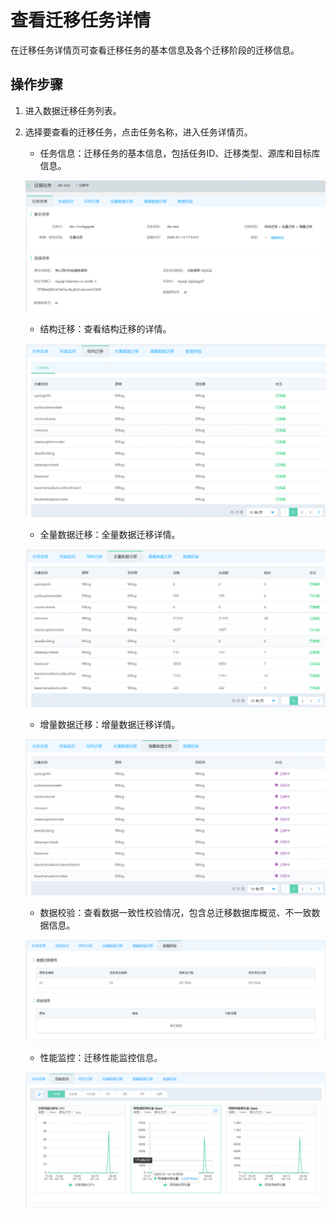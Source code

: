 # 查看迁移任务详情

在迁移任务详情页可查看迁移任务的基本信息及各个迁移阶段的迁移信息。  



## 操作步骤

1. 进入数据迁移任务列表。  

2. 选择要查看的迁移任务，点击任务名称，进入任务详情页。  

   - 任务信息：迁移任务的基本信息，包括任务ID、迁移类型、源库和目标库信息。

   ![image-20200113180223366](../../../../image/Data-Transmission-Service/dts-016.png)

   - 结构迁移：查看结构迁移的详情。

   ![image-20200113180223366](../../../../image/Data-Transmission-Service/dts-017.png)
   
   - 全量数据迁移：全量数据迁移详情。
   
   ![image-20200113180223366](../../../../image/Data-Transmission-Service/dts-018.png)
   
   - 增量数据迁移：增量数据迁移详情。

   ![image-20200113180223366](../../../../image/Data-Transmission-Service/dts-019.png)
   
   - 数据校验：查看数据一致性校验情况，包含总迁移数据库概览、不一致数据信息。

   ![image-20200113180223366](../../../../image/Data-Transmission-Service/dts-020.png)
   
   -  性能监控：迁移性能监控信息。

   ![image-20200113180223366](../../../../image/Data-Transmission-Service/dts-021.png)


